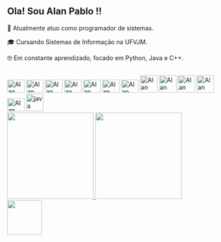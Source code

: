 ## Ola! Sou Alan Pablo !!

🌱 Atualmente atuo como programador de sistemas.

🎓 Cursando Sistemas de Informação na UFVJM.

🤓 Em constante aprendizado, focado em Python, Java e C++.

  <div style="display: inline_block"><br>
  <img lign="center" alt="Alan filezila" height="30" width="40"src="https://cdn.jsdelivr.net/gh/devicons/devicon/icons/filezilla/filezilla-plain.svg" />
  <img lign="center" alt="Alan python" height="30" width="40" src="https://cdn.jsdelivr.net/gh/devicons/devicon/icons/python/python-original.svg" />
  <img lign="center" alt="Alan javascript" height="30" width="40" src="https://cdn.jsdelivr.net/gh/devicons/devicon/icons/javascript/javascript-original.svg" />
  <img lign="center" alt="Alan css" height="30" width="40" src="https://cdn.jsdelivr.net/gh/devicons/devicon/icons/css3/css3-original.svg" />
  <img lign="center" alt="Alan html5" height="30" width="40" src="https://cdn.jsdelivr.net/gh/devicons/devicon/icons/html5/html5-original.svg" />
  <img lign="center" alt="Alan bash" height="30" width="40" src="https://cdn.jsdelivr.net/gh/devicons/devicon/icons/bash/bash-original.svg" />
  <img lign="center" alt="Alan Linux" height="30" width="40" src="https://cdn.jsdelivr.net/gh/devicons/devicon/icons/linux/linux-original.svg" />
  <img lign="center" alt="Alan c++" height="40" width="40 "src="https://img.icons8.com/color/48/000000/c-plus-plus-logo.png"/>
  <img lign="center" alt="Alan Terminal " height="40" width="40 "src="https://img.icons8.com/ios-filled/100/000000/console.png"/>
  <img lign="center" alt="Alan git " height="40" width="40 " src="https://cdn.jsdelivr.net/gh/devicons/devicon/icons/git/git-original.svg" />
  <img lign="center" alt="Alan git " height="40" width="40 "src="https://cdn.jsdelivr.net/gh/devicons/devicon/icons/github/github-original.svg" />
  <img lign="center" alt="Alan filezila" height="30" width="40"src="https://cdn.jsdelivr.net/gh/devicons/devicon/icons/grafana/grafana-original.svg" />
  <img lign="center" alt="java" height="40" width="40"src="https://cdn.jsdelivr.net/gh/devicons/devicon/icons/java/java-original.svg" />
  </div>

<div >
  <a href="https://github.com/alanpablo33">
  <img height="200em" src="https://github-readme-stats.vercel.app/api?username=alanpablo33&show_icons=true&theme=tokyonight&include_all_commits=true&count_private=true"/>
  <img height="200em"   src="https://github-readme-stats.vercel.app/api/top-langs/?username=alanpablo33&layout=compact&langs_count=7&theme=tokyonight"/>
</div>
  

  
  <div> 
  <a href = "https://www.linkedin.com/in/alan-pablo-alves-2a9b21218/" target = "_black"> <img  src= "https://cdn.jsdelivr.net/gh/devicons/devicon/icons/linkedin/linkedin-original.svg" height="80" width="80"></a> 
  </div>
  
  
  ## 
